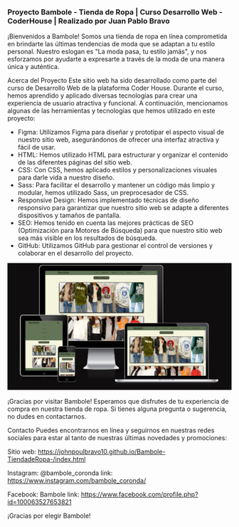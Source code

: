 ### Proyecto Bambole - Tienda de Ropa | Curso Desarrollo Web - CoderHouse | Realizado por Juan Pablo Bravo 

¡Bienvenidos a Bambole! Somos una tienda de ropa en línea comprometida en brindarte las últimas tendencias de moda que se adaptan a tu estilo personal. Nuestro eslogan es "La moda pasa, tu estilo jamás", y nos esforzamos por ayudarte a expresarte a través de la moda de una manera única y auténtica.

Acerca del Proyecto Este sitio web ha sido desarrollado como parte del curso de Desarrollo Web de la plataforma Coder House. Durante el curso, hemos aprendido y aplicado diversas tecnologías para crear una experiencia de usuario atractiva y funcional. A continuación, mencionamos algunas de las herramientas y tecnologías que hemos utilizado en este proyecto:

- Figma: Utilizamos Figma para diseñar y prototipar el aspecto visual de nuestro sitio web, asegurándonos de ofrecer una interfaz atractiva y fácil de usar.
- HTML: Hemos utilizado HTML para estructurar y organizar el contenido de las diferentes páginas del sitio web.
- CSS: Con CSS, hemos aplicado estilos y personalizaciones visuales para darle vida a nuestro diseño. 
- Sass: Para facilitar el desarrollo y mantener un código más limpio y modular, hemos utilizado Sass, un preprocesador de CSS. 
- Responsive Design: Hemos implementado técnicas de diseño responsivo para garantizar que nuestro sitio web se adapte a diferentes dispositivos y tamaños de pantalla. 
- SEO: Hemos tenido en cuenta las mejores prácticas de SEO (Optimización para Motores de Búsqueda) para que nuestro sitio web sea más visible en los resultados de búsqueda. 
- GitHub: Utilizamos GitHub para gestionar el control de versiones y colaborar en el desarrollo del proyecto.

![](https://github.com/JohnPoulBravo10/Bambole-TiendadeRopa-/blob/main/asset/img/Presentacion.jpg)


¡Gracias por visitar Bambole! Esperamos que disfrutes de tu experiencia de compra en nuestra tienda de ropa. Si tienes alguna pregunta o sugerencia, no dudes en contactarnos.

Contacto Puedes encontrarnos en línea y seguirnos en nuestras redes sociales para estar al tanto de nuestras últimas novedades y promociones:

Sitio web: https://johnpoulbravo10.github.io/Bambole-TiendadeRopa-/index.html 

Instagram: @bambole_coronda link: https://www.instagram.com/bambole_coronda/ 

Facebook: Bambole link: https://www.facebook.com/profile.php?id=100063527653821 

¡Gracias por elegir Bambole!
